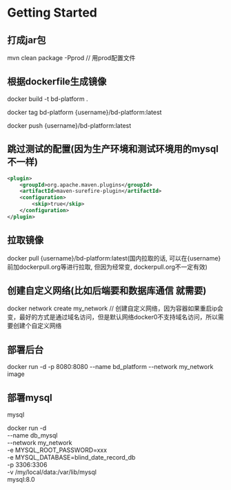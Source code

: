 # Getting Started



## 打成jar包
mvn clean package -Pprod // 用prod配置文件

## 根据dockerfile生成镜像
docker build -t bd-platform .

docker tag bd-platform {username}/bd-platform:latest

docker push {username}/bd-platform:latest

## 跳过测试的配置(因为生产环境和测试环境用的mysql不一样)
```xml
<plugin>
    <groupId>org.apache.maven.plugins</groupId>
    <artifactId>maven-surefire-plugin</artifactId>
    <configuration>
        <skip>true</skip>
    </configuration>
</plugin>


```

## 拉取镜像

docker pull {username}/bd-platform:latest(国内拉取的话, 可以在{username}前加dockerpull.org等进行拉取, 但因为经常变, dockerpull.org不一定有效)

## 创建自定义网络(比如后端要和数据库通信 就需要)
docker network create my_network // 创建自定义网络，因为容器如果重启ip会变，最好的方式是通过域名访问，但是默认网络docker0不支持域名访问，所以需要创建个自定义网络

## 部署后台
docker run -d -p 8080:8080 --name bd_platform --network my_network image

## 部署mysql
mysql

docker run -d \
--name db_mysql \
--network my_network \
-e MYSQL_ROOT_PASSWORD=xxx \
-e MYSQL_DATABASE=blind_date_record_db \
-p 3306:3306 \
-v /my/local/data:/var/lib/mysql \
mysql:8.0